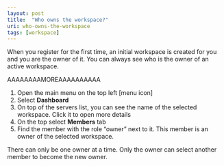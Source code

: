```yaml
---
layout: post
title:  "Who owns the workspace?"
uri: who-owns-the-workspace
tags: [workspace]
---
```


When you register for the first time, an initial workspace is created for you and you are the owner of it. You can always see who is the owner of an active workspace.

AAAAAAAAMOREAAAAAAAAAA

1.  Open the main menu on the top left \[menu icon\]
2.  Select **Dashboard**
3.  On top of the servers list, you can see the name of the selected workspace. Click it to open more details
4.  On the top select **Members** tab
5.  Find the member with the role “owner” next to it. This member is an owner of the selected workspace.

There can only be one owner at a time. Only the owner can select another member to become the new owner.